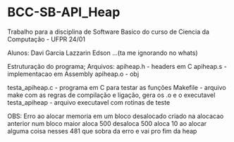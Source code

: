 # BCC-SB-API_Heap

Trabalho para a disciplina de Software Basico do curso de Ciencia da Computação - UFPR 24/01

Alunos:
Davi Garcia Lazzarin
Edson ...(ta me ignorando no whats)

Estruturação do programa;
Arquivos:
apiheap.h - headers em C
apiheap.s - implementacao em Assembly 
apiheap.o - obj

testa_apiheap.c - programa em C para testar as funções
Makefile - arquivo make com as regras de compilação e ligação, gera os .o e o executavel
testa_apiheap - arquivo executavel com rotinas de teste

OBS: 
Erro ao alocar memoria em um bloco desalocado criado na alocacao anterior num
bloco maior
aloca 500
desaloca 500
aloca 10
ao alocar alguma coisa nesses 481 que sobra da erro e vai pro fim da heap 

